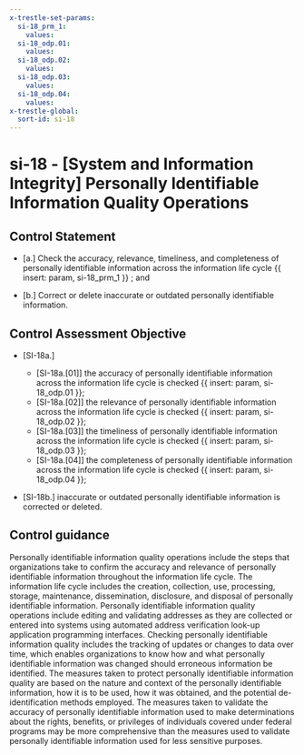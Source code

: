 ```yaml
---
x-trestle-set-params:
  si-18_prm_1:
    values:
  si-18_odp.01:
    values:
  si-18_odp.02:
    values:
  si-18_odp.03:
    values:
  si-18_odp.04:
    values:
x-trestle-global:
  sort-id: si-18
---
```


# si-18 - \[System and Information Integrity\] Personally Identifiable Information Quality Operations

## Control Statement

- \[a.\] Check the accuracy, relevance, timeliness, and completeness of personally identifiable information across the information life cycle {{ insert: param, si-18_prm_1 }} ; and

- \[b.\] Correct or delete inaccurate or outdated personally identifiable information.

## Control Assessment Objective

- \[SI-18a.\]

  - \[SI-18a.[01]\] the accuracy of personally identifiable information across the information life cycle is checked {{ insert: param, si-18_odp.01 }};
  - \[SI-18a.[02]\] the relevance of personally identifiable information across the information life cycle is checked {{ insert: param, si-18_odp.02 }};
  - \[SI-18a.[03]\] the timeliness of personally identifiable information across the information life cycle is checked {{ insert: param, si-18_odp.03 }};
  - \[SI-18a.[04]\] the completeness of personally identifiable information across the information life cycle is checked {{ insert: param, si-18_odp.04 }};

- \[SI-18b.\] inaccurate or outdated personally identifiable information is corrected or deleted.

## Control guidance

Personally identifiable information quality operations include the steps that organizations take to confirm the accuracy and relevance of personally identifiable information throughout the information life cycle. The information life cycle includes the creation, collection, use, processing, storage, maintenance, dissemination, disclosure, and disposal of personally identifiable information. Personally identifiable information quality operations include editing and validating addresses as they are collected or entered into systems using automated address verification look-up application programming interfaces. Checking personally identifiable information quality includes the tracking of updates or changes to data over time, which enables organizations to know how and what personally identifiable information was changed should erroneous information be identified. The measures taken to protect personally identifiable information quality are based on the nature and context of the personally identifiable information, how it is to be used, how it was obtained, and the potential de-identification methods employed. The measures taken to validate the accuracy of personally identifiable information used to make determinations about the rights, benefits, or privileges of individuals covered under federal programs may be more comprehensive than the measures used to validate personally identifiable information used for less sensitive purposes.
